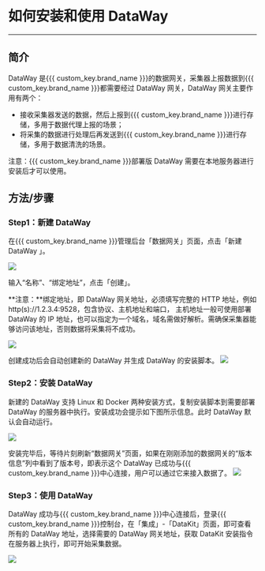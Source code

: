 # 如何安装和使用 DataWay
---

## 简介

DataWay 是{{{ custom_key.brand_name }}}的数据网关，采集器上报数据到{{{ custom_key.brand_name }}}都需要经过 DataWay 网关，DataWay 网关主要作用有两个：

- 接收采集器发送的数据，然后上报到{{{ custom_key.brand_name }}}进行存储，多用于数据代理上报的场景； 
- 将采集的数据进行处理后再发送到{{{ custom_key.brand_name }}}进行存储，多用于数据清洗的场景。 

注意：{{{ custom_key.brand_name }}}部署版 DataWay 需要在本地服务器进行安装后才可以使用。

## 方法/步骤

### Step1：新建 DataWay

在{{{ custom_key.brand_name }}}管理后台「数据网关」页面，点击「新建 DataWay 」。

![](img/21.dataway_2.png)

输入“名称”、“绑定地址”，点击「创建」。

**注意：**绑定地址，即 DataWay 网关地址，必须填写完整的 HTTP 地址，例如 http(s)://1.2.3.4:9528，包含协议、主机地址和端口， 主机地址一般可使用部署 DataWay 的 IP 地址，也可以指定为一个域名，域名需做好解析。需确保采集器能够访问该地址，否则数据将采集将不成功。

![](img/21.dataway_3.png)

创建成功后会自动创建新的 DataWay 并生成 DataWay 的安装脚本。
![](img/21.dataway_4.png)

### Step2：安装 DataWay

新建的 DataWay 支持 Linux 和 Docker 两种安装方式，复制安装脚本到需要部署 DataWay 的服务器中执行。安装成功会提示如下图所示信息。此时 DataWay 默认会自动运行。

![](img/install_dataway_script2.png)

安装完毕后，等待片刻刷新“数据网关”页面，如果在刚刚添加的数据网关的“版本信息”列中看到了版本号，即表示这个 DataWay 已成功与{{{ custom_key.brand_name }}}中心连接，用户可以通过它来接入数据了。
![](img/21.dataway_2.1.png)

### Step3：使用 DataWay 

DataWay 成功与{{{ custom_key.brand_name }}}中心连接后，登录{{{ custom_key.brand_name }}}控制台，在「集成」-「DataKit」页面，即可查看所有的 DataWay 地址，选择需要的 DataWay 网关地址，获取 DataKit 安装指令在服务器上执行，即可开始采集数据。

![](img/21.dataway_6.png)
